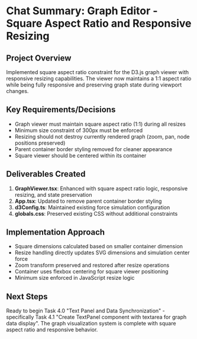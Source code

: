 # Chat Summary: Graph Editor - Square Aspect Ratio and Responsive Resizing

## Project Overview
Implemented square aspect ratio constraint for the D3.js graph viewer with responsive resizing capabilities. The viewer now maintains a 1:1 aspect ratio while being fully responsive and preserving graph state during viewport changes.

## Key Requirements/Decisions
- Graph viewer must maintain square aspect ratio (1:1) during all resizes
- Minimum size constraint of 300px must be enforced
- Resizing should not destroy currently rendered graph (zoom, pan, node positions preserved)
- Parent container border styling removed for cleaner appearance
- Square viewer should be centered within its container

## Deliverables Created
1. **GraphViewer.tsx**: Enhanced with square aspect ratio logic, responsive resizing, and state preservation
2. **App.tsx**: Updated to remove parent container border styling
3. **d3Config.ts**: Maintained existing force simulation configuration
4. **globals.css**: Preserved existing CSS without additional constraints

## Implementation Approach
- Square dimensions calculated based on smaller container dimension
- Resize handling directly updates SVG dimensions and simulation center force
- Zoom transform preserved and restored after resize operations
- Container uses flexbox centering for square viewer positioning
- Minimum size enforced in JavaScript resize logic

## Next Steps
Ready to begin Task 4.0 "Text Panel and Data Synchronization" - specifically Task 4.1 "Create TextPanel component with textarea for graph data display". The graph visualization system is complete with square aspect ratio and responsive behavior.